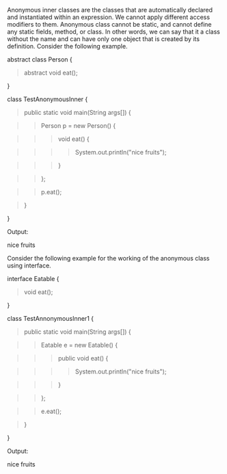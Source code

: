 Anonymous inner classes are the classes that are automatically declared
and instantiated within an expression. We cannot apply different access
modifiers to them. Anonymous class cannot be static, and cannot define
any static fields, method, or class. In other words, we can say that it
a class without the name and can have only one object that is created by
its definition. Consider the following example.

abstract class Person {

> abstract void eat();

}

class TestAnonymousInner {

> public static void main(String args\[\]) {

> > Person p = new Person() {

> > > void eat() {

> > > > System.out.println(\"nice fruits\");

> > > }

> > };

> > p.eat();

> }

}

Output:

nice fruits

Consider the following example for the working of the anonymous class
using interface.

interface Eatable {

> void eat();

}

class TestAnnonymousInner1 {

> public static void main(String args\[\]) {

> > Eatable e = new Eatable() {

> > > public void eat() {

> > > > System.out.println(\"nice fruits\");

> > > }

> > };

> > e.eat();

> }

}

Output:

nice fruits